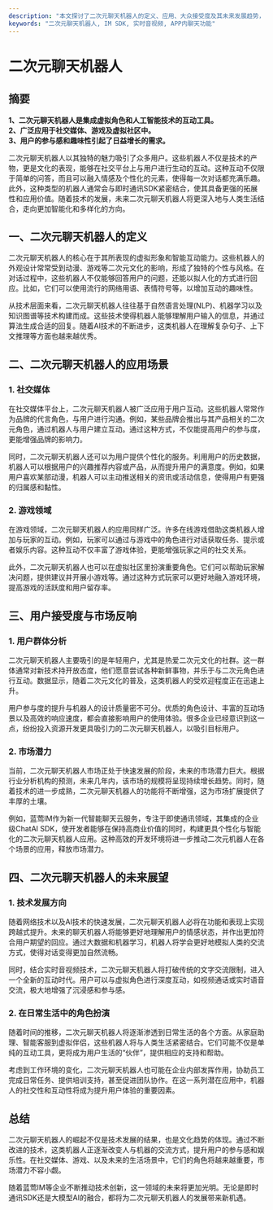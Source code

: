 ```yaml
---
description: "本文探讨了二次元聊天机器人的定义、应用、大众接受度及其未来发展趋势，特别是在即时通讯领域的影响。"
keywords: "二次元聊天机器人, IM SDK, 实时音视频, APP内聊天功能"
---
```

# 二次元聊天机器人  

  

## 摘要

**1、二次元聊天机器人是集成虚拟角色和人工智能技术的互动工具。**  
**2、广泛应用于社交媒体、游戏及虚拟社区中。**  
**3、用户的参与感和趣味性引起了日益增长的需求。** 

二次元聊天机器人以其独特的魅力吸引了众多用户。这些机器人不仅是技术的产物，更是文化的表现，能够在社交平台上与用户进行生动的互动。这种互动不仅限于简单的问答，而且可以融入情感及个性化的元素，使得每一次对话都充满乐趣。此外，这种类型的机器人通常会与即时通讯SDK紧密结合，使其具备更强的拓展性和应用价值。随着技术的发展，未来二次元聊天机器人将更深入地与人类生活结合，走向更加智能化和多样化的方向。

## 一、二次元聊天机器人的定义

二次元聊天机器人的核心在于其所表现的虚拟形象和智能互动能力。这些机器人的外观设计常常受到动漫、游戏等二次元文化的影响，形成了独特的个性与风格。在对话过程中，这些机器人不仅能够回答用户的问题，还能以拟人化的方式进行回应。比如，它们可以使用流行的网络用语、表情符号等，以增加互动的趣味性。

从技术层面来看，二次元聊天机器人往往基于自然语言处理(NLP)、机器学习以及知识图谱等技术构建而成。这些技术使得机器人能够理解用户输入的信息，并通过算法生成合适的回复。随着AI技术的不断进步，这类机器人在理解复杂句子、上下文推理等方面也越来越优秀。

## 二、二次元聊天机器人的应用场景

### 1. 社交媒体

在社交媒体平台上，二次元聊天机器人被广泛应用于用户互动。这些机器人常常作为品牌的代言角色，与用户进行沟通。例如，某些品牌会推出与其产品相关的二次元角色，通过机器人与用户建立互动。通过这种方式，不仅能提高用户的参与度，更能增强品牌的影响力。

同时，二次元聊天机器人还可以为用户提供个性化的服务。利用用户的历史数据，机器人可以根据用户的兴趣推荐内容或产品，从而提升用户的满意度。例如，如果用户喜欢某部动漫，机器人可以主动推送相关的资讯或活动信息，使得用户有更强的归属感和黏性。

### 2. 游戏领域

在游戏领域，二次元聊天机器人的应用同样广泛。许多在线游戏借助这类机器人增加与玩家的互动。例如，玩家可以通过与游戏中的角色进行对话获取任务、提示或者娱乐内容。这种互动不仅丰富了游戏体验，更能增强玩家之间的社交关系。

此外，二次元聊天机器人也可以在虚拟社区里扮演重要角色。它们可以帮助玩家解决问题，提供建议并开展小游戏等。通过这种方式玩家可以更好地融入游戏环境，提高游戏的活跃度和用户留存率。

## 三、用户接受度与市场反响

### 1. 用户群体分析

二次元聊天机器人主要吸引的是年轻用户，尤其是热爱二次元文化的社群。这一群体通常对新技术持开放态度，他们愿意尝试各种新鲜事物，并乐于与二次元角色进行互动。数据显示，随着二次元文化的普及，这类机器人的受欢迎程度正在迅速上升。

用户参与度的提升与机器人的设计质量密不可分。优质的角色设计、丰富的互动场景以及高效的响应速度，都会直接影响用户的使用体验。很多企业已经意识到这一点，纷纷投入资源开发更具吸引力的二次元聊天机器人，以吸引目标用户。

### 2. 市场潜力

当前，二次元聊天机器人市场正处于快速发展的阶段，未来的市场潜力巨大。根据行业分析机构的预测，未来几年内，该市场的规模将呈现持续增长趋势。同时，随着技术的进一步成熟，二次元聊天机器人的功能将不断增强，这为市场扩展提供了丰厚的土壤。

例如，蓝莺IM作为新一代智能聊天云服务，专注于即使通讯领域，其集成的企业级ChatAI SDK，使开发者能够在保持高商业价值的同时，构建更具个性化与智能化的二次元聊天机器人应用。这种高效的开发环境将进一步推动二次元机器人在各个场景的应用，释放市场潜力。

## 四、二次元聊天机器人的未来展望

### 1. 技术发展方向

随着网络技术以及AI技术的快速发展，二次元聊天机器人必将在功能和表现上实现跨越式提升。未来的聊天机器人将能够更好地理解用户的情感状态，并作出更加符合用户期望的回应。通过大数据和机器学习，机器人将学会更好地模拟人类的交流方式，使得对话变得更加自然流畅。

同时，结合实时音视频技术，二次元聊天机器人将打破传统的文字交流限制，进入一个全新的互动时代。用户可以与虚拟角色进行深度互动，如视频通话或实时语音交流，极大地增强了沉浸感和参与感。

### 2. 在日常生活中的角色扮演

随着时间的推移，二次元聊天机器人将逐渐渗透到日常生活的各个方面。从家庭助理、智能客服到虚拟伴侣，这些机器人将与人类生活紧密结合。它们可能不仅是单纯的互动工具，更将成为用户生活的“伙伴”，提供相应的支持和帮助。

考虑到工作环境的变化，二次元聊天机器人也可能在企业内部发挥作用，协助员工完成日常任务、提供培训支持，甚至促进团队协作。在这一系列潜在应用中，机器人的社交性和互动性将成为提升用户体验的重要因素。

## 总结

二次元聊天机器人的崛起不仅是技术发展的结果，也是文化趋势的体现。通过不断改进的技术，这类机器人正逐渐改变人与机器的交流方式，提升用户的参与感和娱乐性。在社交媒体、游戏、以及未来的生活场景中，它们的角色将越来越重要，市场潜力不容小觑。

随着蓝莺IM等企业不断推动技术创新，这一领域的未来将更加光明。无论是即时通讯SDK还是大模型AI的融合，都将为二次元聊天机器人的发展带来新机遇。
